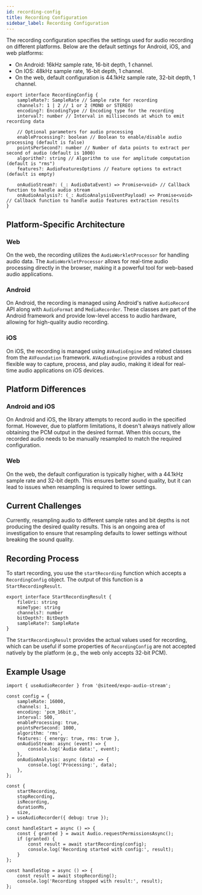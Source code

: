```yaml
---
id: recording-config
title: Recording Configuration
sidebar_label: Recording Configuration
---
```


The recording configuration specifies the settings used for audio recording on different platforms. Below are the default settings for Android, iOS, and web platforms:

- On Android: 16kHz sample rate, 16-bit depth, 1 channel.
- On IOS: 48kHz sample rate, 16-bit depth, 1 channel.
- On the web, default configuration is 44.1kHz sample rate, 32-bit depth, 1 channel.


```tsx
export interface RecordingConfig {
    sampleRate?: SampleRate // Sample rate for recording
    channels?: 1 | 2 // 1 or 2 (MONO or STEREO)
    encoding?: EncodingType // Encoding type for the recording
    interval?: number // Interval in milliseconds at which to emit recording data

    // Optional parameters for audio processing
    enableProcessing?: boolean // Boolean to enable/disable audio processing (default is false)
    pointsPerSecond?: number // Number of data points to extract per second of audio (default is 1000)
    algorithm?: string // Algorithm to use for amplitude computation (default is "rms")
    features?: AudioFeaturesOptions // Feature options to extract (default is empty)

    onAudioStream?: (_: AudioDataEvent) => Promise<void> // Callback function to handle audio stream
    onAudioAnalysis?: (_: AudioAnalysisEventPayload) => Promise<void> // Callback function to handle audio features extraction results
}

```

## Platform-Specific Architecture

### Web

On the web, the recording utilizes the `AudioWorkletProcessor` for handling audio data. The `AudioWorkletProcessor` allows for real-time audio processing directly in the browser, making it a powerful tool for web-based audio applications.

### Android

On Android, the recording is managed using Android's native `AudioRecord` API along with `AudioFormat` and `MediaRecorder`. These classes are part of the Android framework and provide low-level access to audio hardware, allowing for high-quality audio recording.

### iOS

On iOS, the recording is managed using `AVAudioEngine` and related classes from the `AVFoundation` framework. `AVAudioEngine` provides a robust and flexible way to capture, process, and play audio, making it ideal for real-time audio applications on iOS devices.

## Platform Differences

### Android and iOS

On Android and iOS, the library attempts to record audio in the specified format. However, due to platform limitations, it doesn't always natively allow obtaining the PCM output in the desired format. When this occurs, the recorded audio needs to be manually resampled to match the required configuration.

### Web

On the web, the default configuration is typically higher, with a 44.1kHz sample rate and 32-bit depth. This ensures better sound quality, but it can lead to issues when resampling is required to lower settings.

## Current Challenges

Currently, resampling audio to different sample rates and bit depths is not producing the desired quality results. This is an ongoing area of investigation to ensure that resampling defaults to lower settings without breaking the sound quality.


## Recording Process 

To start recording, you use the `startRecording` function which accepts a `RecordingConfig` object. The output of this function is a `StartRecordingResult`.

```tsx
export interface StartRecordingResult {
    fileUri: string
    mimeType: string
    channels?: number
    bitDepth?: BitDepth
    sampleRate?: SampleRate
}
```

The `StartRecordingResult` provides the actual values used for recording, which can be useful if some properties of `RecordingConfig` are not accepted natively by the platform (e.g., the web only accepts 32-bit PCM).


## Example Usage

```tsx
import { useAudioRecorder } from '@siteed/expo-audio-stream';

const config = {
    sampleRate: 16000,
    channels: 1,
    encoding: 'pcm_16bit',
    interval: 500,
    enableProcessing: true,
    pointsPerSecond: 1000,
    algorithm: 'rms',
    features: { energy: true, rms: true },
    onAudioStream: async (event) => {
        console.log('Audio data:', event);
    },
    onAudioAnalysis: async (data) => {
        console.log('Processing:', data);
    },
};

const {
    startRecording,
    stopRecording,
    isRecording,
    durationMs,
    size,
} = useAudioRecorder({ debug: true });

const handleStart = async () => {
    const { granted } = await Audio.requestPermissionsAsync();
    if (granted) {
        const result = await startRecording(config);
        console.log('Recording started with config:', result);
    }
};

const handleStop = async () => {
    const result = await stopRecording();
    console.log('Recording stopped with result:', result);
};
```
